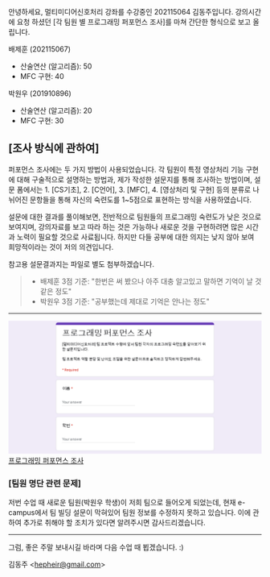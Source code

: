 안녕하세요, 멀티미디어신호처리 강좌를 수강중인 202115064 김동주입니다.
강의시간에 요청 하셨던 [각 팀원 별 프로그래밍 퍼포먼스 조사]를 마쳐 간단한 형식으로 보고 올립니다.

배제훈 (202115067)
- 산술연산 (알고리즘): 50
- MFC 구현: 40

박원우 (201910896)
- 산술연산 (알고리즘): 20
- MFC 구현: 30


## [조사 방식에 관하여]

퍼포먼스 조사에는 두 가지 방법이 사용되었습니다. 각 팀원이 특정 영상처리 기능 구현에 대해 구술적으로 설명하는 방법과, 제가 작성한 설문지를 통해 조사하는 방법이며, 설문 폼에서는 1. [CS기초], 2. [C언어], 3. [MFC], 4. [영상처리 및 구현] 등의 분류로 나뉘어진 문항들을 통해 자신의 숙련도를 1~5점으로 표현하는 방식을 사용하였습니다.

설문에 대한 결과를 풀이해보면, 전반적으로 팀원들의 프로그래밍 숙련도가 낮은 것으로 보여지며, 강의자료를 보고 따라 하는 것은 가능하나 새로운 것을 구현하려면 많은 시간과 노력이 필요할 것으로 사료됩니다. 하지만 다들 공부에 대한 의지는 낮지 않아 보여 희망적이라는 것이 저의 의견입니다.

참고용 설문결과지는 파일로 별도 첨부하겠습니다.

> * 배제훈 3점 기준: "한번은 써 봤으나 아주 대충 알고있고 말하면 기억이 날 것 같은 정도"
> * 박원우 3점 기준: "공부했는데 제대로 기억은 안나는 정도"

---

[![](./images/프로그래밍%20퍼포먼스%20조사.png)](https://forms.gle/ykFvyP5JRzJUVdYSA)
[프로그래밍 퍼포먼스 조사](https://forms.gle/ykFvyP5JRzJUVdYSA)

### [팀원 명단 관련 문제]

저번 수업 때 새로운 팀원(박원우 학생)이 저희 팀으로 들어오게 되었는데, 현재 e-campus에서 팀 빌딩 설문이 막혀있어 팀원 정보를 수정하지 못하고 있습니다. 이에 관하여 추가로 취해야 할 조치가 있다면 알려주시면 감사드리겠습니다.

---

그럼, 좋은 주말 보내시길 바라며 다음 수업 때 뵙겠습니다. :)

김동주 \<hepheir@gmail.com\>